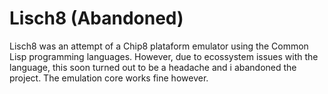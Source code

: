 # Lisch8 (Abandoned)

Lisch8 was an attempt of a Chip8 plataform emulator using the Common Lisp programming languages.
However, due to ecossystem issues with the language, this soon turned out to be a headache and i
abandoned the project. The emulation core works fine however.
